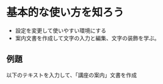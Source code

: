 # 基本的な使い方を知ろう


- 設定を変更して使いやすい環境にする
- 案内文書を作成して文字の入力と編集、文字の装飾を学ぶ。


## 例題

以下のテキストを入力して、「講座の案内」文書を作成

